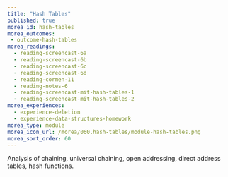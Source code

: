 ```yaml
---
title: "Hash Tables"
published: true
morea_id: hash-tables
morea_outcomes:
 - outcome-hash-tables
morea_readings:
  - reading-screencast-6a
  - reading-screencast-6b
  - reading-screencast-6c
  - reading-screencast-6d
  - reading-cormen-11
  - reading-notes-6
  - reading-screencast-mit-hash-tables-1
  - reading-screencast-mit-hash-tables-2
morea_experiences:
  - experience-deletion
  - experience-data-structures-homework
morea_type: module
morea_icon_url: /morea/060.hash-tables/module-hash-tables.png
morea_sort_order: 60
---
```


Analysis of chaining, universal chaining, open addressing, direct address tables, hash functions.
